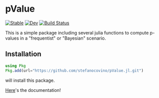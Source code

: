 # pValue

[![Stable](https://img.shields.io/badge/docs-stable-blue.svg)](https://stefanocovino.github.io/pValue.jl/stable/)
[![Dev](https://img.shields.io/badge/docs-dev-blue.svg)](https://stefanocovino.github.io/pValue.jl/dev/)
[![Build Status](https://github.com/stefanocovino/FittingFunction.jl/actions/workflows/CI.yml/badge.svg?branch=main)](https://github.com/stefanocovino/pValue.jl/actions/workflows/CI.yml?query=branch%3Amain)


This is a simple package including several julia functions to compute p-values in a "frequentist" or "Bayesian" scenario.


## Installation

```julia
using Pkg
Pkg.add(url="https://github.com/stefanocovino/pValue.jl.git")
```

will install this package.


[Here](https://stefanocovino.github.io/pValue.jl)'s the documentation!